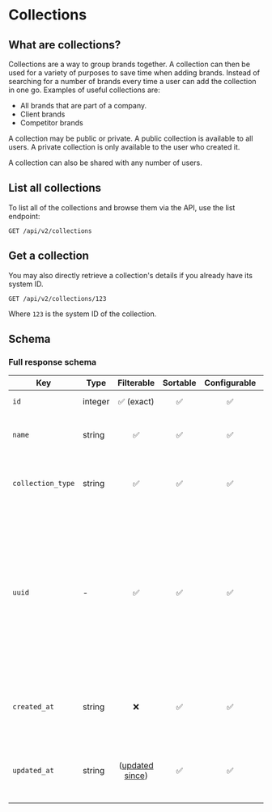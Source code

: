 # Collections

## What are collections?

Collections are a way to group brands together. A collection can then be used for a variety of purposes to save time
when adding brands. Instead of searching for a number of brands every time a user can add the collection in one go.
Examples of useful collections are:

- All brands that are part of a company.
- Client brands
- Competitor brands

A collection may be public or private. A public collection is available to all users. A private collection is only
available to the user who created it.

A collection can also be shared with any number of users.

## List all collections

To list all of the collections and browse them via the API, use the list endpoint:

```http request
GET /api/v2/collections
```

## Get a collection

You may also directly retrieve a collection's details if you already have its system ID.

```http request
GET /api/v2/collections/123
```

Where `123` is the system ID of the collection.

## Schema

### Full response schema

| Key               | Type    |                Filterable                 |      Sortable      |    Configurable    | Description                                                                                                                                                       |
|-------------------|---------|:-----------------------------------------:|:------------------:|:------------------:|-------------------------------------------------------------------------------------------------------------------------------------------------------------------|
| `id`              | integer |        :white_check_mark: (exact)         | :white_check_mark: | :white_check_mark: | The system ID.                                                                                                                                                    |
| `name`            | string  |            :white_check_mark:             | :white_check_mark: | :white_check_mark: | The primary name of the collection.                                                                                                                               |
| `collection_type` | string  |            :white_check_mark:             | :white_check_mark: | :white_check_mark: | Whether the collection is private or public.                                                                                                                      |
| `uuid`            | -       |            :white_check_mark:             | :white_check_mark: | :white_check_mark: | The public unique identifier for the collection. Whenever a collection is shared outside of the system, or a direct link is required we use the UUID over the ID. |
| `created_at`      | string  |                    :x:                    | :white_check_mark: | :white_check_mark: | A datetime string when this collection was first created.                                                                                                         |
| `updated_at`      | string  | ([updated since](../customizing/filters)) | :white_check_mark: | :white_check_mark: | A datetime string when this collection was last updated.                                                                                                          |


